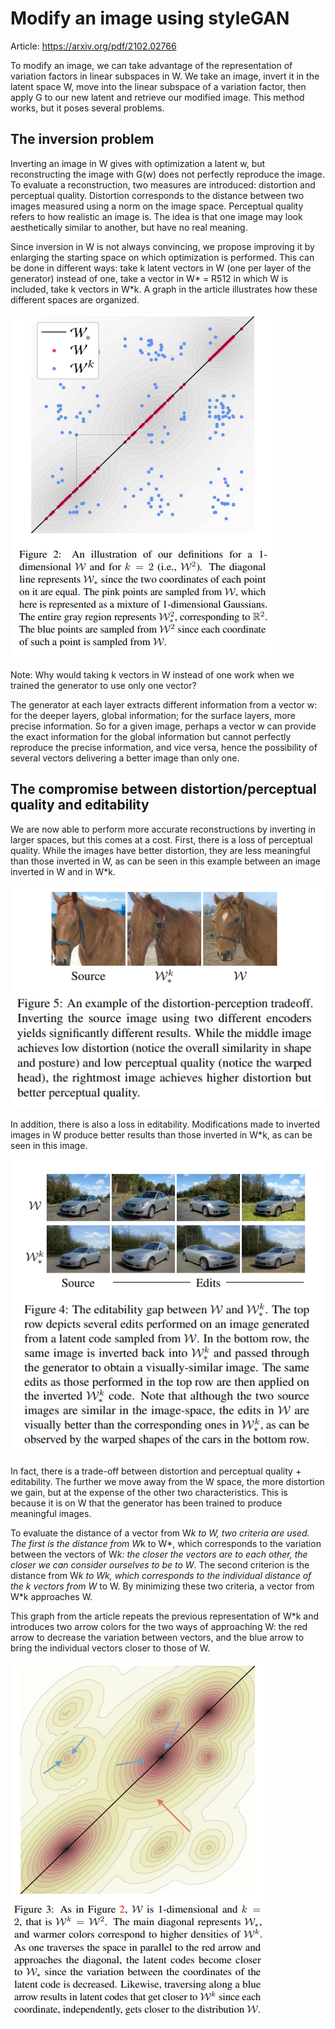 # Modify an image using styleGAN

Article: https://arxiv.org/pdf/2102.02766

To modify an image, we can take advantage of the representation of variation factors in linear subspaces in W. We take an image, invert it in the latent space W, move into the linear subspace of a variation factor, then apply G to our new latent and retrieve our modified image. This method works, but it poses several problems.

## The inversion problem

Inverting an image in W gives with optimization a latent w, but reconstructing the image with G(w) does not perfectly reproduce the image. To evaluate a reconstruction, two measures are introduced: distortion and perceptual quality. Distortion corresponds to the distance between two images measured using a norm on the image space. Perceptual quality refers to how realistic an image is.
The idea is that one image may look aesthetically similar to another, but have no real meaning. 

Since inversion in W is not always convincing, we propose improving it by enlarging the starting space on which optimization is performed. This can be done in different ways: take k latent vectors in W (one per layer of the generator) instead of one, take a vector in 
W* = R512 in which W is included, take k vectors in W*k. A graph in the article illustrates how these different spaces are organized.

![inversionamelioree.PNG](inversionamelioree.PNG)

Note: Why would taking k vectors in W instead of one work when we trained the generator to use
only one vector?

The generator at each layer extracts different information from a vector w: for the deeper layers,
global information; for the surface layers, more precise information. So for a given image,
perhaps a vector w can provide the exact information for the global information but cannot 
perfectly reproduce the precise information, and vice versa, hence the possibility of several vectors delivering a better image
than only one.

## The compromise between distortion/perceptual quality and editability  

We are now able to perform more accurate reconstructions by inverting in larger spaces, but this comes at a cost. First, there is a loss of perceptual quality. While the images have better distortion, they are less meaningful than those inverted in W, as can be seen in this example between an image inverted in W and in W*k.

![perceptualquality.PNG](perceptualquality.PNG)

In addition, there is also a loss in editability. Modifications made to inverted images in W produce better results than those inverted in W*k, as can be seen in this image.

![editability.PNG](editability.PNG)

In fact, there is a trade-off between distortion and perceptual quality + editability. The further we move away from the W space, the more distortion we gain, but at the expense of the other two characteristics. This is because it is on W that the generator has been trained to produce meaningful images.

To evaluate the distance of a vector from W*k to W, two criteria are used. The first is the distance from W*k to W*, which 
corresponds to the variation between the vectors of W*k: the closer the vectors are to each other, the closer 
we can consider ourselves to be to W*. The second criterion is the distance from W*k to Wk, which corresponds to the individual distance
of the k vectors from W* to W. By minimizing these two criteria, a vector from W*k approaches W.

This graph from the article repeats the previous representation of W*k and introduces two arrow colors for the two ways of approaching W: the red arrow to decrease the variation between vectors, and the blue arrow to bring the individual vectors closer to those of W.

![distanceaW.PNG](distanceaW.PNG)



